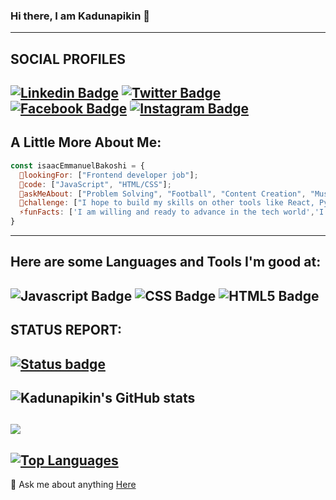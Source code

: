 ### Hi there, I am Kadunapikin 👋
---
SOCIAL PROFILES
---
[![Linkedin Badge](https://img.shields.io/badge/LinkedIn-0077B5?style=for-the-badge&logo=linkedin&logoColor=white)](https://www.linkedin.com/in/kadunapikin/) [![Twitter Badge](https://img.shields.io/badge/Twitter-1DA1F2?style=for-the-badge&logo=twitter&logoColor=white)](https://twitter.com/Kadunapikin?t=BkjbDzGQlfmxYgeaPyGAZA&s=09) [![Facebook Badge](https://img.shields.io/badge/Facebook-1877F2?style=for-the-badge&logo=facebook&logoColor=white)](https://www.facebook.com/ibakoshi?mibextid=ZbWKwL) [![Instagram Badge](https://img.shields.io/badge/Instagram-E4405F?style=for-the-badge&logo=instagram&logoColor=white)](https://instagram.com/kadunapikin?igshid=ZGUzMzM3NWJiOQ==)
---
A Little More About Me:
---
```javascript
const isaacEmmanuelBakoshi = {
  📢lookingFor: ["Frontend developer job"];
  🔭code: ["JavaScript", "HTML/CSS"];
  💬askMeAbout: ["Problem Solving", "Football", "Content Creation", "Music"];
  🌱challenge: ["I hope to build my skills on other tools like React, Python and Ruby"];
  ⚡funFacts: ['I am willing and ready to advance in the tech world','I am available for offers'];
}
```
---
Here are some Languages and Tools I'm good at:
---
![Javascript Badge](https://img.shields.io/badge/JavaScript-F7DF1E?style=for-the-badge&logo=javascript&logoColor=black) ![CSS Badge](https://img.shields.io/badge/CSS3-1572B6?style=for-the-badge&logo=css3&logoColor=white) ![HTML5 Badge](https://img.shields.io/badge/HTML5-E34F26?style=for-the-badge&logo=html5&logoColor=white)
----
STATUS REPORT:
---
[![Status badge](https://img.shields.io/badge/HIRING_STATUS-AVAILABLE-<COLOR>.svg)](https://shields.io/)
---
![Kadunapikin's GitHub stats](https://github-readme-stats.vercel.app/api?username=Kadunapikin&show_icons=true&theme=dark_private=true&title_color=0891b2&text_color=ffffff&icon_color=0891b2&bg_color=1c1917&hide_border=true&show_icons=true)
---
<a href="http://www.github.com/Kadunapikin"><img src="https://github-readme-streak-stats.herokuapp.com?user=Kadunapikin&theme=blueberry&hide_border=true&border_radius=10&date_format=M%20j%5B%2C%20Y%5D" /></a>
---
<a href="https://github.com/Kadunapikin" align="left"><img src="https://github-readme-stats.vercel.app/api/top-langs/?username=Kadunapikin&langs_count=10&title_color=0891b2&text_color=ffffff&icon_color=0891b2&bg_color=1c1917&hide_border=true&locale=en&custom_title=Top%20%Languages" alt="Top Languages" /></a> 
---
💬 Ask me about anything [Here](https://github.com/Kadunapikin/Kadunapikin/issues)
